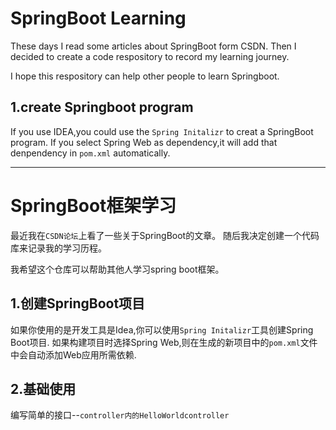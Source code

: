 # SpringBoot Learning
These days I read some articles about SpringBoot form CSDN.
Then I decided to create a code respository to record my learning journey.

I hope this respository can help other people to learn Springboot.

## 1.create Springboot program
If you use IDEA,you could use the `Spring Initalizr` to creat a SpringBoot program.
If you select Spring Web as dependency,it will add that denpendency in `pom.xml` automatically. 

---
# SpringBoot框架学习
最近我在`CSDN论坛`上看了一些关于SpringBoot的文章。
随后我决定创建一个代码库来记录我的学习历程。

我希望这个仓库可以帮助其他人学习spring boot框架。

## 1.创建SpringBoot项目
如果你使用的是开发工具是Idea,你可以使用`Spring Initalizr`工具创建Spring Boot项目.
如果构建项目时选择Spring Web,则在生成的新项目中的`pom.xml`文件中会自动添加Web应用所需依赖.
## 2.基础使用
编写简单的接口--`controller内的HelloWorldcontroller`